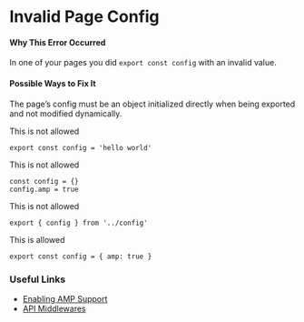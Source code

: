 Invalid Page Config
===================

#### Why This Error Occurred

In one of your pages you did `export const config` with an invalid value.

#### Possible Ways to Fix It

The page’s config must be an object initialized directly when being exported and not modified dynamically.

This is not allowed

    export const config = 'hello world'

This is not allowed

    const config = {}
    config.amp = true

This is not allowed

    export { config } from '../config'

This is allowed

    export const config = { amp: true }

### Useful Links

-   [Enabling AMP Support](https://nextjs.org/docs/advanced-features/amp-support/introduction)
-   [API Middlewares](https://nextjs.org/docs/api-routes/api-middlewares)

